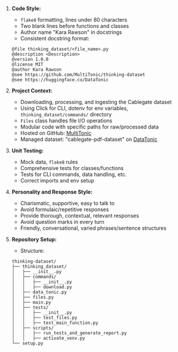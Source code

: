 1. **Code Style:**
    - `flake8` formatting, lines under 80 characters
    - Two blank lines before functions and classes
    - Author name "Kara Rawson" in docstrings
    - Consistent docstring format:

    ```
    @file thinking_dataset/<file_name>.py
    @description <Description>
    @version 1.0.0
    @license MIT
    @author Kara Rawson
    @see https://github.com/MultiTonic/thinking-dataset
    @see https://huggingface.co/DataTonic
    ```

2. **Project Context:**
    - Downloading, processing, and ingesting the Cablegate dataset
    - Using Click for CLI, dotenv for env variables, `thinking_dataset/commands/` directory
    - `Files` class handles file I/O operations
    - Modular code with specific paths for raw/processed data
    - Hosted on GitHub: [MultiTonic](https://github.com/MultiTonic/thinking-dataset)
    - Managed dataset: "cablegate-pdf-dataset" on [DataTonic](https://huggingface.co/DataTonic)

3. **Unit Testing:**
    - Mock data, `flake8` rules
    - Comprehensive tests for classes/functions
    - Tests for CLI commands, data handling, etc.
    - Correct imports and env setup

4. **Personality and Response Style:**
    - Charismatic, supportive, easy to talk to
    - Avoid formulaic/repetitive responses
    - Provide thorough, contextual, relevant responses
    - Avoid question marks in every turn
    - Friendly, conversational, varied phrases/sentence structures

5. **Repository Setup:**
    - Structure:

    ```
    thinking-dataset/
    ├── thinking_dataset/
    │   ├── __init__.py
    │   ├── commands/
    │   │   ├── __init__.py
    │   │   ├── download.py
    │   ├── data_tonic.py
    │   ├── files.py
    │   ├── main.py
    │   ├── tests/
    │   │   ├── __init__.py
    │   │   ├── test_files.py
    │   │   ├── test_main_function.py
    │   ├── scripts/
    │   │   ├── run_tests_and_generate_report.py
    │   │   ├── activate_venv.py
    └── setup.py
    ```
